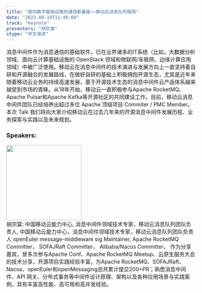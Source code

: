 ```yaml
---
title: "面向数字基础设施的通信新基座——移动云消息队列矩阵"
date: "2023-08-19T11:40:00" 
track: "keynote"
presenters: "胡宗棠"
stype: "中文演讲"
---
```

消息中间件作为消息通信的基础软件，已在业界诸多的IT系统（比如，大数据分析领域、面向云计算基础设施的 OpenStack 领域和物联网/车联网、边缘计算应用领域）中被广泛使用。移动云在消息中间件的技术演进与发展方向上一直坚持着自研和开源融合的发展路线，在做好自研的基础上积极拥抱开源生态，尤其是近年来随着移动云业务的持续高速发展，基于开源技术生态的消息中间件云产品体系越来越受到市场的青睐。从18年开始，移动云一直积极参与Apache RocketMQ、Apache Pulsar和Apache Kafka等开源社区的共同建设工作。目前，移动云消息中间件团队已经培养出超过多位 Apache 顶级项目 Commiter / PMC Member。本次 Talk 我们将向大家介绍移动云在过去几年来的开源消息中间件发展历程、业务探索与实践以及未来规划。
 ### Speakers: 
 <img src="https://img.bagevent.com/resource/20230801/2156038571016.jpg" width="200" /><br>胡宗棠: 中国移动云能力中心, 消息中间件领域技术专家，移动云消息队列团队负责人, 中国移动云能力中心，消息中间件领域技术专家，移动云消息队列团队负责人
openEuler message-middleware sig Maintainer,
Apache RocketMQ Committer，
SOFAJRaft Committer，
Alibaba/Nacos Committer，
作为分享嘉宾，曾多次参与Apache Conf、Apache RocketMQ Meetup、云原生服务大会的技术分享，开源项目实践经验丰富，为Apache RocketMQ、SOFAJRaft、Nacos、openEuler和openMessaging总共累计提交200+PR；熟悉消息中间件、API 网关、分布式事务等中间件设计原理、架构以及各种应用场景与实践案例，具有丰富高性能、高可用和高并发经验。
 <br><br>
